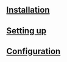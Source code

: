 
## [Installation](./Installation.html)

## [Setting up](./Setting-Up.html)

## [Configuration](./Configuration.html)

